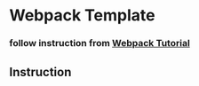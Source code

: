 # Webpack Template

### follow instruction from [Webpack Tutorial](http://www.mrmu.com.tw/2017/08/18/webpack-tutorial/)

## Instruction
